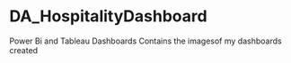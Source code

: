 # DA_HospitalityDashboard
Power Bi and Tableau Dashboards
Contains the imagesof my dashboards created
